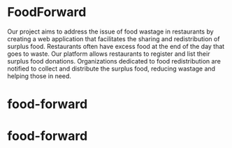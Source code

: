 # FoodForward
Our project aims to address the issue of food wastage in restaurants by creating a web application that facilitates the sharing and redistribution of surplus food. Restaurants often have excess food at the end of the day that goes to waste. Our platform allows restaurants to register and list their surplus food donations. Organizations dedicated to food redistribution are notified to collect and distribute the surplus food, reducing wastage and helping those in need.
# food-forward
# food-forward
